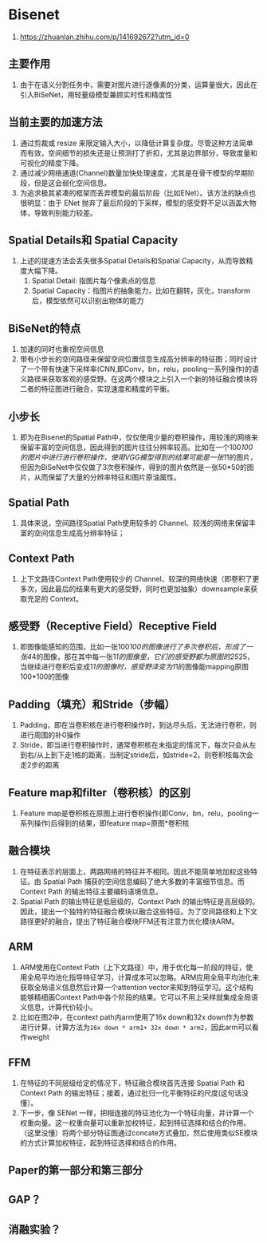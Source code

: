# Bisenet
1. https://zhuanlan.zhihu.com/p/141692672?utm_id=0

## 主要作用
1. 由于在语义分割任务中，需要对图片进行逐像素的分类，运算量很大，因此在引入BiSeNet，用轻量级模型兼顾实时性和精度性

## 当前主要的加速方法
1. 通过剪裁或 resize 来限定输入大小，以降低计算复杂度。尽管这种方法简单而有效，空间细节的损失还是让预测打了折扣，尤其是边界部分，导致度量和可视化的精度下降。
2. 通过减少网络通道(Channel)数量加快处理速度，尤其是在骨干模型的早期阶段，但是这会弱化空间信息。
3. 为追求极其紧凑的框架而丢弃模型的最后阶段（比如ENet）。该方法的缺点也很明显：由于 ENet 抛弃了最后阶段的下采样，模型的感受野不足以涵盖大物体，导致判别能力较差。

## Spatial Details和 Spatial Capacity
1. 上述的提速方法会丢失很多Spatial Details和Spatial Capacity，从而导致精度大幅下降。
   1. Spatial Detail: 指图片每个像素点的信息
   2. Spatial Capacity：指图片的抽象能力，比如在翻转，灰化，transform后，模型依然可以识别出物体的能力

## BiSeNet的特点
1. 加速的同时也重视空间信息
2. 带有小步长的空间路径来保留空间位置信息生成高分辨率的特征图；同时设计了一个带有快速下采样率(CNN,即Conv，bn，relu，pooling一系列操作)的语义路径来获取客观的感受野。在这两个模块之上引入一个新的特征融合模块将二者的特征图进行融合，实现速度和精度的平衡。

## 小步长
1. 即为在Bisenet的Spatial Path中，仅仅使用少量的卷积操作，用较浅的网络来保留丰富的空间信息，因此得到的图片往往分辨率较高。比如在一个100*100的图片中进行进行卷积操作，使用VGG模型得到的结果可能是一张1*1的图片，但因为BiSeNet中仅仅做了3次卷积操作，得到的图片依然是一张50*50的图片，从而保留了大量的分辨率特征和图片原油属性。

## Spatial Path
1. 具体来说，空间路径Spatial Path使用较多的 Channel、较浅的网络来保留丰富的空间信息生成高分辨率特征；

## Context Path
1. 上下文路径Context Path使用较少的 Channel、较深的网络快速（即卷积了更多次，因此最后的结果有更大的感受野，同时也更加抽象）downsample来获取充足的 Context。

## 感受野（Receptive Field）Receptive Field
1. 即图像能感知的范围，比如一张100*100的图像进行了多次卷积后，形成了一张4*4的图像，那在其中每一张1*1的图像里，它们的感受野都为原图的25*25，当继续进行卷积后变成1*1的图像时，感受野泽变为1*1的图像能mapping原图100*100的图像


## Padding（填充）和Stride（步幅）
1. Padding，即在当卷积核在进行卷积操作时，到达尽头后，无法进行卷积，则进行周围的补0操作
2. Stride，即当进行卷积操作时，通常卷积核在未指定的情况下，每次只会从左到右/从上到下走1格的距离，当制定stride后，如stride=2，则卷积核每次会走2步的距离

## Feature map和filter（卷积核）的区别
1. Feature map是卷积核在原图上进行卷积操作(即Conv，bn，relu，pooling一系列操作)后得到的结果，即feature map=原图*卷积核

## 融合模块
1. 在特征表示的层面上，两路网络的特征并不相同。因此不能简单地加权这些特征。由 Spatial Path 捕获的空间信息编码了绝大多数的丰富细节信息。而 Context Path 的输出特征主要编码语境信息。
2. Spatial Path 的输出特征是低层级的，Context Path 的输出特征是高层级的。因此，提出一个独特的特征融合模块以融合这些特征。为了空间路径和上下文路径更好的融合，提出了特征融合模块FFM还有注意力优化模块ARM。
   
## ARM
1. ARM使用在Context Path（上下文路径）中，用于优化每一阶段的特征，使用全局平均池化指导特征学习，计算成本可以忽略。ARM应用全局平均池化来获取全局语义信息然后计算一个attention vector来知到特征学习。这个结构能够精细画Context Path中各个阶段的结果。它可以不用上采样就集成全局语义信息，计算代价较小。
2. 比如在图2中，在context path内arm使用了16x down和32x down作为参数进行计算，计算方法为`16x down * arm1+ 32x down * arm2`，因此arm可以看作weight

## FFM
1. 在特征的不同层级给定的情况下，特征融合模块首先连接 Spatial Path 和 Context Path 的输出特征；接着，通过批归一化平衡特征的尺度(这句话没懂）。
2. 下一步，像 SENet 一样，把相连接的特征池化为一个特征向量，并计算一个权重向量。这一权重向量可以重新加权特征，起到特征选择和结合的作用。（这里没懂）将两个部分特征图通过concate方式叠加，然后使用类似SE模块的方式计算加权特征，起到特征选择和结合的作用。

## Paper的第一部分和第三部分

## GAP？

## 消融实验？